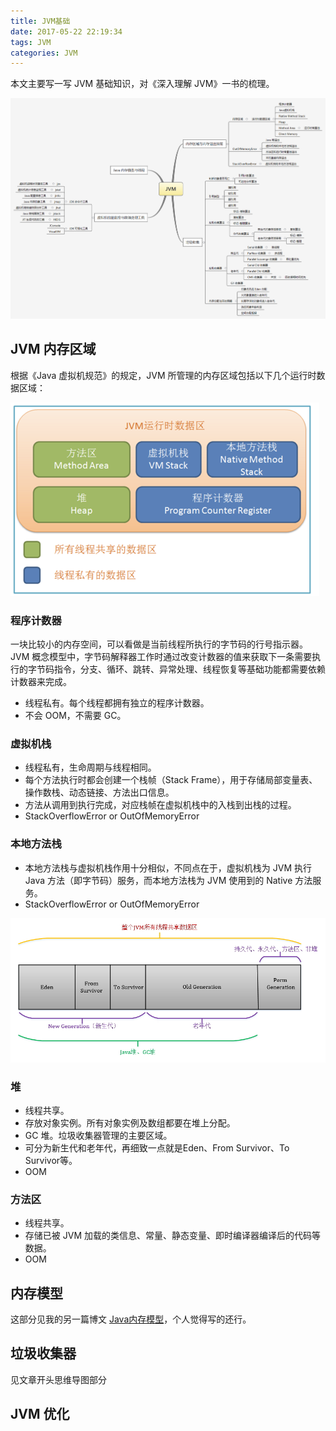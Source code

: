 ```yaml
---
title: JVM基础
date: 2017-05-22 22:19:34
tags: JVM
categories: JVM
---
```


本文主要写一写 JVM 基础知识，对《深入理解 JVM》一书的梳理。

<!-- more -->



![](JVM基础/jvm基础.png)



## JVM 内存区域

根据《Java 虚拟机规范》的规定，JVM 所管理的内存区域包括以下几个运行时数据区域：

![](JVM基础/运行时数据区.png)

### 程序计数器

一块比较小的内存空间，可以看做是当前线程所执行的字节码的行号指示器。JVM 概念模型中，字节码解释器工作时通过改变计数器的值来获取下一条需要执行的字节码指令，分支、循环、跳转、异常处理、线程恢复等基础功能都需要依赖计数器来完成。

- 线程私有。每个线程都拥有独立的程序计数器。
- 不会 OOM，不需要 GC。

### 虚拟机栈

- 线程私有，生命周期与线程相同。
- 每个方法执行时都会创建一个栈帧（Stack Frame），用于存储局部变量表、操作数栈、动态链接、方法出口信息。
- 方法从调用到执行完成，对应栈帧在虚拟机栈中的入栈到出栈的过程。
- StackOverflowError or OutOfMemoryError

### 本地方法栈

- 本地方法栈与虚拟机栈作用十分相似，不同点在于，虚拟机栈为 JVM 执行 Java 方法（即字节码）服务，而本地方法栈为 JVM 使用到的 Native 方法服务。 
- StackOverflowError or OutOfMemoryError

![](JVM基础/共享数据区.jpg)

### 堆

- 线程共享。
- 存放对象实例。所有对象实例及数组都要在堆上分配。
- GC 堆。垃圾收集器管理的主要区域。
- 可分为新生代和老年代，再细致一点就是Eden、From Survivor、To Survivor等。
- OOM

### 方法区

- 线程共享。
- 存储已被 JVM 加载的类信息、常量、静态变量、即时编译器编译后的代码等数据。
- OOM

## 内存模型

这部分见我的另一篇博文 [Java内存模型](http://blog.yunz.space/2017/03/26/Java%E5%86%85%E5%AD%98%E6%A8%A1%E5%9E%8B/#more)，个人觉得写的还行。

## 垃圾收集器

见文章开头思维导图部分

## JVM 优化



